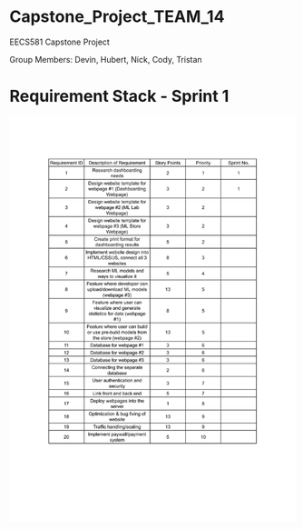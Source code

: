 # Capstone_Project_TEAM_14
EECS581 Capstone Project

Group Members: Devin, Hubert, Nick, Cody, Tristan


# Requirement Stack - Sprint 1 

![Initial_Requirements_Stack_1-1](https://github.com/DevinRS/Capstone_Project/blob/main/Documents/png/Sprint1_Requirement_Stack.png)

